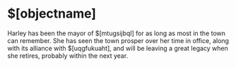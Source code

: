 # $[objectname]

Harley has been the mayor of $[mtugsijbql] for as long as most in the town can remember. She has seen the town prosper over her time in office, along with its alliance with $[uqgfukuaht], and will be leaving a great legacy when she retires, probably within the next year.